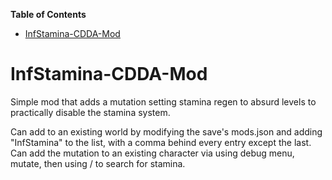 <!-- START doctoc generated TOC please keep comment here to allow auto update -->
<!-- DON'T EDIT THIS SECTION, INSTEAD RE-RUN doctoc TO UPDATE -->
**Table of Contents**  

- [InfStamina-CDDA-Mod](#infstamina-cdda-mod)

<!-- END doctoc generated TOC please keep comment here to allow auto update -->

# InfStamina-CDDA-Mod
Simple mod that adds a mutation setting stamina regen to absurd levels to practically disable the stamina system.

Can add to an existing world by modifying the save's mods.json and adding "InfStamina" to the list, with a comma behind every entry except the last.  Can add the mutation to an existing character via using debug menu, mutate, then using / to search for stamina.
